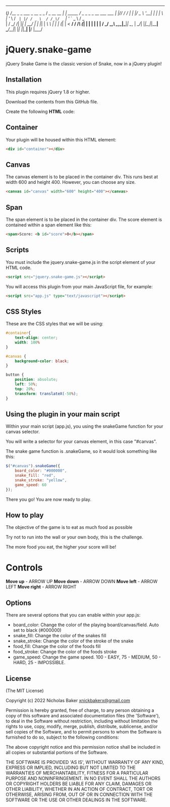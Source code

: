    _   ____                         __             _            ___                     
  (_) /___ \_   _  ___ _ __ _   _  / _\_ __   __ _| | _____    / _ \__ _ _ __ ___   ___ 
  | |//  / / | | |/ _ \ '__| | | | \ \| '_ \ / _` | |/ / _ \  / /_\/ _` | '_ ` _ \ / _ \
  | / \_/ /| |_| |  __/ |  | |_| | _\ \ | | | (_| |   <  __/ / /_\\ (_| | | | | | |  __/
 _/ \___,_\ \__,_|\___|_|   \__, | \__/_| |_|\__,_|_|\_\___| \____/\__,_|_| |_| |_|\___|
|__/                        |___/                                                       

# jQuery.snake-game

jQuery Snake Game is the classic version of Snake, now in a jQuery plugin!

## Installation

This plugin requires jQuery 1.8 or higher.

Download the contents from this GitHub file.

Create the following **HTML** code:

## Container

Your plugin will be housed within this HTML element:

```html
<div id="container"></div>
```

## Canvas

The canvas element is to be placed in the container div.
This runs best at width 600 and height 400. However, you can choose any size.

```html
<canvas id="canvas" width="600" height="400"></canvas>
```

## Span

The span element is to be placed in the container div.
The score element is contained within a span element like this:

```html
<span>Score: <b id="score">0</b></span>
```

## Scripts

You must include the jquery.snake-game.js in the script element of your HTML code.

```html
<script src="jquery.snake-game.js"></script>
```

You will access this plugin from your main JavaScript file, for example:

```html
<script src="app.js" type="text/javascript"></script>
```

## CSS Styles

These are the CSS styles that we will be using:

```css
#container{
    text-align: center;
    width: 100%
}

#canvas {
    background-color: black;
}

button {
    position: absolute;
    left: 50%;
    top: 20%;
    transform: translateX(-50%);
}
```

## Using the plugin in your main script

Within your main script (app.js), you using the snakeGame function for your canvas selector.

You will write a selector for your canvas element, in this case "#canvas". 

The snake game function is .snakeGame, so it would look something like this:

```js
$("#canvas").snakeGame({
    board_color: "#000000",
    snake_fill: "red",
    snake_stroke: "yellow",
    game_speed: 60
});
```

There you go! You are now ready to play.

## How to play

The objective of the game is to eat as much food as possible

Try not to run into the wall or your own body, this is the challenge.

The more food you eat, the higher your score will be!

# Controls

**Move up** - ARROW UP
**Move down** - ARROW DOWN
**Move left** - ARROW LEFT
**Move right** - ARROW RIGHT

## Options

There are several options that you can enable within your app.js:
* board_color: Change the color of the playing board/canvas/field. Auto set to black (#000000)
* snake_fill: Change the color of the snakes fill
* snake_stroke: Change the color of the stroke of the snake
* food_fill: Change the color of the foods fill
* food_stroke: Change the color of the foods stroke
* game_speed: Change the game speed. 100 - EASY, 75 - MEDIUM, 50 - HARD, 25 - IMPOSSIBLE.

## License

(The MIT License)

Copyright (c) 2022 Nicholas Baker <xnickbakerx@gmail.com>

Permission is hereby granted, free of charge, to any person obtaining
a copy of this software and associated documentation files (the
'Software'), to deal in the Software without restriction, including
without limitation the rights to use, copy, modify, merge, publish,
distribute, sublicense, and/or sell copies of the Software, and to
permit persons to whom the Software is furnished to do so, subject to
the following conditions:

The above copyright notice and this permission notice shall be
included in all copies or substantial portions of the Software.

THE SOFTWARE IS PROVIDED 'AS IS', WITHOUT WARRANTY OF ANY KIND,
EXPRESS OR IMPLIED, INCLUDING BUT NOT LIMITED TO THE WARRANTIES OF
MERCHANTABILITY, FITNESS FOR A PARTICULAR PURPOSE AND NONINFRINGEMENT.
IN NO EVENT SHALL THE AUTHORS OR COPYRIGHT HOLDERS BE LIABLE FOR ANY
CLAIM, DAMAGES OR OTHER LIABILITY, WHETHER IN AN ACTION OF CONTRACT,
TORT OR OTHERWISE, ARISING FROM, OUT OF OR IN CONNECTION WITH THE
SOFTWARE OR THE USE OR OTHER DEALINGS IN THE SOFTWARE.
